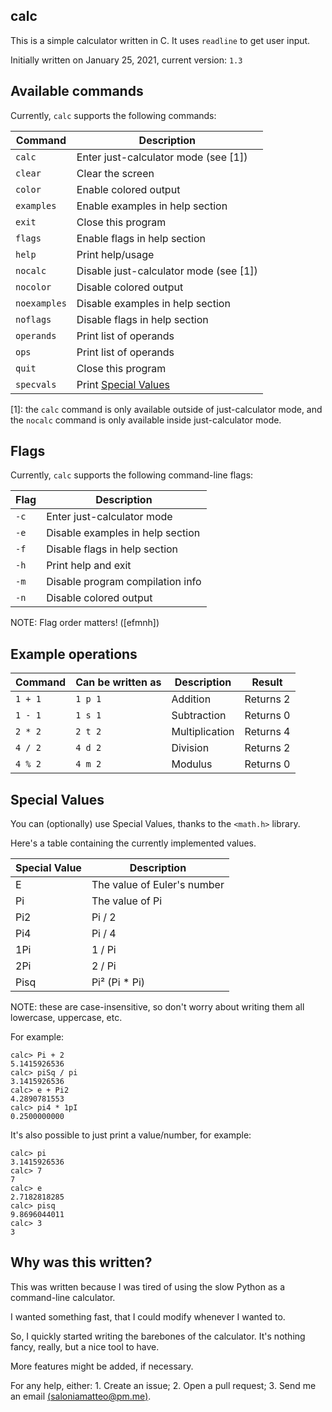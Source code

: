 ## calc

This is a simple calculator written in C. It uses `readline` to get user input.

Initially written on January 25, 2021, current version: `1.3`

## Available commands
Currently, `calc` supports the following commands:

| Command      | Description                             |
|--------------|-----------------------------------------|
| `calc`       | Enter just-calculator mode (see [1])    |
| `clear`      | Clear the screen                        |
| `color`      | Enable colored output                   |
| `examples`   | Enable examples in help section         |
| `exit`       | Close this program                      |
| `flags`      | Enable flags in help section            |
| `help`       | Print help/usage                        |
| `nocalc`     | Disable just-calculator mode (see [1])  |
| `nocolor`    | Disable colored output                  |
| `noexamples` | Disable examples in help section        |
| `noflags`    | Disable flags in help section           |
| `operands`   | Print list of operands                  |
| `ops`        | Print list of operands                  |
| `quit`       | Close this program                      |
| `specvals`   | Print [Special Values](#Special-Values) |

[1]: the `calc` command is only available outside of just-calculator mode, and
the `nocalc` command is only available inside just-calculator mode.

## Flags
Currently, `calc` supports the following command-line flags:

| Flag | Description                      |
|------|----------------------------------|
| `-c` | Enter just-calculator mode       |
| `-e` | Disable examples in help section |
| `-f` | Disable flags in help section    |
| `-h` | Print help and exit              |
| `-m` | Disable program compilation info |
| `-n` | Disable colored output           |

NOTE: Flag order matters! ([efmnh])

## Example operations

| Command | Can be written as | Description    | Result    |
|---------|-------------------|----------------|-----------|
| `1 + 1` | `1 p 1`           | Addition       | Returns 2 |
| `1 - 1` | `1 s 1`           | Subtraction    | Returns 0 |
| `2 * 2` | `2 t 2`           | Multiplication | Returns 4 |
| `4 / 2` | `4 d 2`           | Division       | Returns 2 |
| `4 % 2` | `4 m 2`           | Modulus        | Returns 0 |

## Special Values
You can (optionally) use Special Values, thanks to the `<math.h>` library.

Here's a table containing the currently implemented values.

| Special Value | Description                 |
|---------------|-----------------------------|
| E             | The value of Euler's number |
| Pi            | The value of Pi             |
| Pi2           | Pi / 2                      |
| Pi4           | Pi / 4                      |
| 1Pi           | 1 / Pi                      |
| 2Pi           | 2 / Pi                      |
| Pisq          | Pi² (Pi * Pi)               |

NOTE: these are case-insensitive, so don't worry about writing them all lowercase, uppercase, etc.

For example:

```
calc> Pi + 2
5.1415926536
calc> piSq / pi
3.1415926536
calc> e + Pi2
4.2890781553
calc> pi4 * 1pI
0.2500000000
```

It's also possible to just print a value/number, for example:

```
calc> pi
3.1415926536
calc> 7
7
calc> e
2.7182818285
calc> pisq
9.8696044011
calc> 3
3
```

## Why was this written?

This was written because I was tired of using the slow Python as a command-line calculator.

I wanted something fast, that I could modify whenever I wanted to.

So, I quickly started writing the barebones of the calculator. It's nothing fancy, really, but a nice tool to have.

More features might be added, if necessary.

For any help, either:
	1. Create an issue;
	2. Open a pull request;
	3. Send me an email [(saloniamatteo@pm.me)](mailto:saloniamatteo@pm.me).
